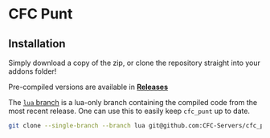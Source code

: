 # CFC Punt

## Installation
Simply download a copy of the zip, or clone the repository straight into your addons folder! 

Pre-compiled versions are available in **[Releases](https://github.com/CFC-Servers/cfc_punt/releases/)**

The [`lua` branch](https://github.com/CFC-Servers/cfc_punt/tree/lua) is a lua-only branch containing the compiled code from the most recent release. One can use this to easily keep `cfc_punt` up to date.
```sh
git clone --single-branch --branch lua git@github.com:CFC-Servers/cfc_punt.git
```
